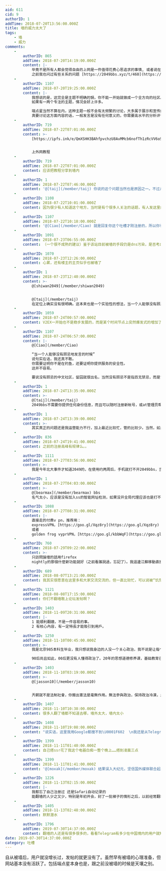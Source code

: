 ```yaml
---
aid: 611
cid: 9
authorID: 1
addTime: 2018-07-20T13:56:00.000Z
title: 墙的威力太大了
tags:
    - 墙
    - 威力
comments:
    -
        authorID: 865
        addTime: 2018-07-20T14:19:00.000Z
        content: |-
            毕竟不是所有人都会觉得自由的上网是一件值得花费心思追求的事情, 或者说在一个不自由的国度这是一件值得的事情.  
            之前我也问过有些关系的问题 [https://2049bbs.xyz/t/460](https://2049bbs.xyz/t/460)
    -
        authorID: 1107
        addTime: 2018-07-20T19:25:00.000Z
        content: |-
            我想说的是，这完全是主题不明确的锅，你不能一开始就做成一个全方向的社区。  
            如果有一两个专注的主题，情况会好上许多。

            端点星当然不算在内，这种主题一般不会有太频繁的讨论，大多属于展示和宣传内容。  
            真要讨论这方面内容的话，一般发言是没有任何意义的，你需要高水平的分析评论才能激起相当水平的讨论热情。
    -
        authorID: 719
        addTime: 2018-07-22T07:01:00.000Z
        content: >-
            [https://ipfs.ink/e/QmXSHH3BAhfpvchzU8AvMMcb6nofTh1zRcVV6oSqqkrjVt?from=groupmessage&isappinstalled=0](https://ipfs.ink/e/QmXSHH3BAhfpvchzU8AvMMcb6nofTh1zRcVV6oSqqkrjVt?from=groupmessage&isappinstalled=0)


            上外网教程
    -
        authorID: 719
        addTime: 2018-07-22T07:01:00.000Z
        content: 应该把教程分享到墙内
    -
        authorID: 1
        addTime: 2018-07-22T07:46:00.000Z
        content: '@[taij](/member/taij) 你说的这个问题当然也是原因之一。不过从用户的注册时间来看，被墙之后几乎没有新注册用户了。'
    -
        authorID: 1108
        addTime: 2018-07-22T10:01:00.000Z
        content: 因为很少有人知道这个地方，当时是有个很多人关注的话题，有人发这里的链接。但现在没什么话题，或者已经没有精力讨论话题
    -
        authorID: 1107
        addTime: 2018-07-22T10:18:00.000Z
        content: '@[Ciao](/member/Ciao) 就是回复你这个吐槽才刚注册的，所以你有想过为什么我之前没有注册？'
    -
        authorID: 1091
        addTime: 2018-07-23T06:55:00.000Z
        content: （一个很不成熟的建议）鉴于该站目前被墙的手段仍是dns污染，是否考虑增加一个域名使用，当然避免不了最终结果，但或许还可以吸引一部分用户。
    -
        authorID: 1070
        addTime: 2018-07-23T12:26:00.000Z
        content: 心累，还有楼主的主页似乎也被墙了
    -
        authorID: 1
        addTime: 2018-07-23T12:40:00.000Z
        content: >-
            @[shiwan2049](/member/shiwan2049)


            @[taij](/member/taij)
            在定位上确实没有很明确。这本来也是一个实验性的想法，当一个人能够没有顾忌地发言的时候，论坛会变成什么样子。总体感觉是，潜水的还是比较多，偶尔围观发言，愿意\*\*主动\*\*向陌生人分享的还是比较少。当然，最大的问题还是没有持续不断的运营。我对运营真的不在行。
    -
        authorID: 1059
        addTime: 2018-07-24T00:57:00.000Z
        content: V2EX一开始也不是稳步发展的，而是某个时间节点上突然爆发式的增加了大量用户。而在这之前，站长已经运营了两年。
    -
        authorID: 1107
        addTime: 2018-07-24T06:57:00.000Z
        content: |-
            @[Ciao](/member/Ciao)

            “当一个人能够没有顾忌地发言的时候”  
            说句实在话，我还真不敢。  
            你需要证明你不是在钓鱼，还要证明你提供服务的安全性。  
            这并不容易。

            要说没有顾忌的中文社区，留园就很出名，当然没有顾忌不是指百无禁忌，而是言论自由。
    -
        authorID: 1
        addTime: 2018-07-24T13:35:00.000Z
        content: >-
            @[taij](/member/taij)
            2049bbs不需要你提供任何身份信息，而且可以随时注册新帐号，或at管理员帮你删除内容。更何况，站长我活的好好的时候，也轮不到在这发言的用户吧。要说我是来钓鱼的，那就没啥好讲的。
    -
        authorID: 1
        addTime: 2018-07-24T13:39:00.000Z
        content: >-
            其实真正的问题还是我运营能力不行，加上最近比较忙，管的比较少。当然，如果这里的早期用户能有极个别的跳出用户的自我身份定位，把自己当作2049bbs的管理者、创造者，这是我一直期待的。
    -
        authorID: 836
        addTime: 2018-07-24T19:41:00.000Z
        content: 之前的注册高峰有规律么。。
    -
        authorID: 1111
        addTime: 2018-07-27T03:56:00.000Z
        content: >-
            我是今年北大事件才知道2049的，在使用约两周后，手机就打不开2049bbs，当时发在论坛里，发现和我相同遭遇的人不多，今天是我再一次翻墙进入的，是从端点星的github的页面进来的，真是艰难啊，我用的是shadowstock，直接访问网址都不行。。。。。
    -
        authorID: 1
        addTime: 2018-07-27T04:03:00.000Z
        content: >-
            @[bearmax](/member/bearmax) bbs
            名气太小，应该是没有加入ss的智能网址检测，如果没开全局代理应该也是打不开的。
    -
        authorID: 1088
        addTime: 2018-07-27T08:31:00.000Z
        content: |-
            直接走的付费v pn，推荐用：  
            expressVPN，[https://goo.gl/Xqz8ry](https://goo.gl/Xqz8ry)  
            或者  
            golden frog vyprVPN，[https://goo.gl/kbbWqF](https://goo.gl/kbbWqF)
    -
        authorID: 760
        addTime: 2018-07-29T09:22:00.000Z
        content: >-
            只訪問論壇的話用firefox
            nightly的那個什麼新功能就好（之前看誰說過，忘記了）。我這邊江蘇移動直接訪問2049bbs一直沒問題。
    -
        authorID: 689
        addTime: 2018-08-07T13:21:00.000Z
        content: 我其实很愿意在这里多和大家交流交流的，但一直比较忙，可以说被“饥荒政治”困住了吧。无奈。很多国人都没有精力去琢磨翻墙的……
    -
        authorID: 1121
        addTime: 2018-08-08T17:15:00.000Z
        content: 你们不翻墙敢上论坛发帖啊？
    -
        authorID: 1403
        addTime: 2018-11-09T20:31:00.000Z
        content: |-
            1 能順利翻牆，不是一件容易的事。  
            2 有核心內容，有一定特長才能吸引到用戶。
    -
        authorID: 1250
        addTime: 2018-11-10T00:45:00.000Z
        content: >-
            我是北京985本科生毕业，我只想说我身边的人没一个关心政治，我不说是让每个人普罗大众，但起码你得懂宪法赋予你权力的同时，你也要维护宪法，而不是让它成为少数人统治的工具。  

            90后尚且如此，00后更没有人懂得政治了。20年的思想道德修养课，基础教育已经根入大众内心了
    -
        authorID: 1403
        addTime: 2018-11-10T03:19:00.000Z
        content: >-
            @[jasson10](/member/jasson10)


            兲朝就不是法制社會，你搬出憲法是毫無作用。無法參與政治，保持政治冷漠，是自我保護的表現。洗腦教育不是基礎教育。黨國一體，所謂愛國教育就是愛共匪，效忠共匪。
    -
        authorID: 1407
        addTime: 2018-11-10T10:38:00.000Z
        content: 很多人翻了墙都不知道去哪，墙外太大，墙内太小
    -
        authorID: 1408
        addTime: 2018-11-10T19:08:00.000Z
        content: "说实话，这里我用Google都搜不到\U0001F602  \n我还是从Telegram那里听人推荐来的。"
    -
        authorID: 1399
        addTime: 2018-11-11T01:40:00.000Z
        content: 自己搭ssr花了我这个电器白痴一整个晚上……搭到凌晨三点
    -
        authorID: 1399
        addTime: 2018-11-11T01:41:00.000Z
        content: '@[moxak](/member/moxak) 结果误入大纪元，坚信国外媒体联合起来恶意诋毁某国'
    -
        authorID: 1226
        addTime: 2018-11-13T02:15:00.000Z
        content: |-
            我都忘了自己注册过 还是Safari自动记录的  
            能翻墙的人少之又少，特别是年初开会，封了一批梯子的情形之后，以前经常翻墙的那批人都找不到梯子
    -
        authorID: 1405
        addTime: 2018-11-13T02:48:00.000Z
        content: 默默潜水
    -
        authorID: 1796
        addTime: 2019-07-30T14:37:00.000Z
        content: 翻墙的人还是有很多很多的，看看Telegram有多少在中国境内的用户就知道了。
date: 2019-07-30T14:37:00.000Z
category: 吐槽
---
```


自从被墙后，用户就没增长过，发帖的就更没有了。虽然早有被墙的心理准备，但网站基本没有活跃了。包括端点星本身也是，跟之前没被墙的时候是天壤之别。
